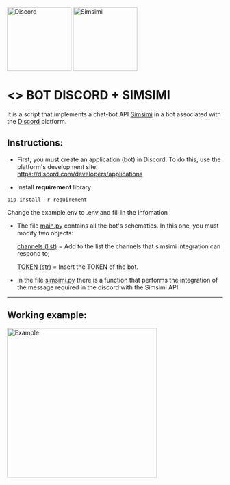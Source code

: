<div style="display: inline_block">
  <img align="center" alt="Discord" src="https://github.com/leoodz/discordsimsimi/blob/main/Images/discord_logo.png" width="150" height="150">
  <img align="center" alt="Simsimi" src="https://github.com/leoodz/discordsimsimi/blob/main/Images/Logo%20Simsimi.png" width="150" height="150">
  
</div>

# <> BOT DISCORD + SIMSIMI  

It is a script that implements a chat-bot API [Simsimi](https://www.simsimi.com/) in a bot associated with the [Discord](https://discord.com/) platform.  
  
## Instructions:

- First, you must create an application (bot) in Discord. To do this, use the platform's development site: https://discord.com/developers/applications

- Install **requirement** library:
```
pip install -r requirement
```
Change the example.env to .env and fill in the infomation

- The file [main.py](https://github.com/leoodz/discordsimsimi/blob/main/main.py) contains all the bot's schematics. In this one, you must modify two objects:

    [channels (list)](https://github.com/leoodz/discordsimsimi/blob/01fb7c2ae741aad65395eecc99822f8aea27a5fc/main.py#L10) = Add to the list the channels that simsimi integration can respond to;

    [TOKEN (str)](https://github.com/leoodz/discordsimsimi/blob/a60bd59b0e6e6ff9b7ce79e746ae3f2dbe65641d/main.py#L29) = Insert the TOKEN of the bot.

- In the file [simsimi.py](https://github.com/leoodz/discordsimsimi/blob/main/simsimi.py) there is a function that performs the integration of the message required in the discord with the Simsimi API.

------------------------------------------------- -------------------

## Working example:
<a>
  <img align="center" alt="Example" src="https://github.com/leoodz/discordsimsimi/blob/main/Images/testes.png" width="350" height="350">
</a>